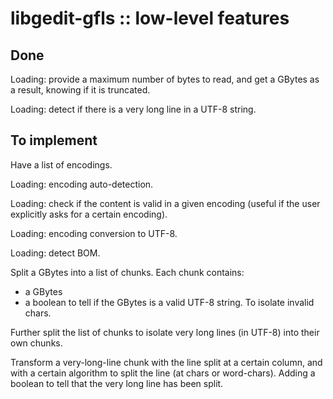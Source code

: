 libgedit-gfls :: low-level features
===================================

Done
----

Loading: provide a maximum number of bytes to read, and get a GBytes as a
result, knowing if it is truncated.

Loading: detect if there is a very long line in a UTF-8 string.

To implement
------------

Have a list of encodings.

Loading: encoding auto-detection.

Loading: check if the content is valid in a given encoding (useful if the user
explicitly asks for a certain encoding).

Loading: encoding conversion to UTF-8.

Loading: detect BOM.

Split a GBytes into a list of chunks. Each chunk contains:
- a GBytes
- a boolean to tell if the GBytes is a valid UTF-8 string.
To isolate invalid chars.

Further split the list of chunks to isolate very long lines (in UTF-8) into
their own chunks.

Transform a very-long-line chunk with the line split at a certain column, and
with a certain algorithm to split the line (at chars or word-chars). Adding a
boolean to tell that the very long line has been split.
